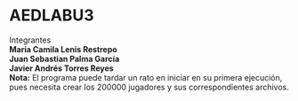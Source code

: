 ﻿# AEDLABU3
Integrantes<br>
<b>Maria Camila Lenis Restrepo</b><br>
<b>Juan Sebastian Palma García</b><br>
<b>Javier Andrés Torres Reyes</b><br>
<b>Nota:</b> El programa puede tardar un rato en iniciar en su primera ejecución, pues necesita crear los 200000 jugadores y sus correspondientes archivos.
